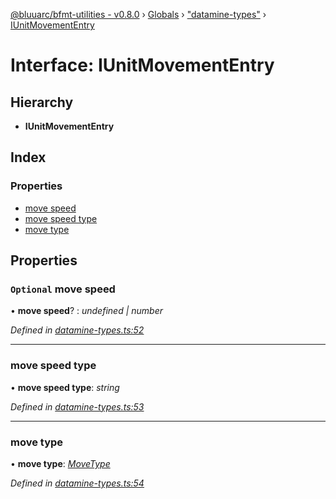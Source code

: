 [@bluuarc/bfmt-utilities - v0.8.0](../README.md) › [Globals](../globals.md) › ["datamine-types"](../modules/_datamine_types_.md) › [IUnitMovementEntry](_datamine_types_.iunitmovemententry.md)

# Interface: IUnitMovementEntry

## Hierarchy

* **IUnitMovementEntry**

## Index

### Properties

* [move speed](_datamine_types_.iunitmovemententry.md#optional-move-speed)
* [move speed type](_datamine_types_.iunitmovemententry.md#move-speed-type)
* [move type](_datamine_types_.iunitmovemententry.md#move-type)

## Properties

### `Optional` move speed

• **move speed**? : *undefined | number*

*Defined in [datamine-types.ts:52](https://github.com/BluuArc/bfmt-utilities/blob/master/src/datamine-types.ts#L52)*

___

###  move speed type

• **move speed type**: *string*

*Defined in [datamine-types.ts:53](https://github.com/BluuArc/bfmt-utilities/blob/master/src/datamine-types.ts#L53)*

___

###  move type

• **move type**: *[MoveType](../enums/_datamine_types_.movetype.md)*

*Defined in [datamine-types.ts:54](https://github.com/BluuArc/bfmt-utilities/blob/master/src/datamine-types.ts#L54)*
